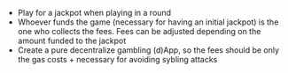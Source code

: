 + Play for a jackpot when playing in a round
+ Whoever funds the game (necessary for having an initial jackpot) is the one who collects the fees. Fees can be adjusted depending on the amount funded to the jackpot
+ Create a pure decentralize gambling (d)App, so the fees should be only the gas costs + necessary for avoiding sybling attacks

